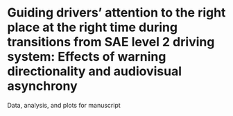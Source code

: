 # Guiding drivers’ attention to the right place at the right time during transitions from SAE level 2 driving system: Effects of warning directionality and audiovisual asynchrony
Data, analysis, and plots for manuscript
